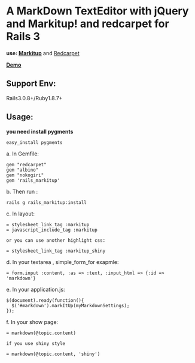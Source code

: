 A MarkDown TextEditor with jQuery and Markitup! and redcarpet for Rails 3
=========================================================================

__use: [Markitup](http://markitup.jaysalvat.com/ "Markitup")__ and [Redcarpet](https://github.com/tanoku/redcarpet "Redcarpet")

__[Demo](http://markitup.jaysalvat.com/downloads/demo.php?id=markupsets/markdown)__

Support Env:
------------
Rails3.0.8+/Ruby1.8.7+

## Usage:

**you need install pygments**

    easy_install pygments

a. In Gemfile:

    gem "redcarpet"
    gem "albino"
    gem "nokogiri"
    gem 'rails_markitup'

b. Then run :

    rails g rails_markitup:install

c. In layout:

    = stylesheet_link_tag :markitup
    = javascript_include_tag :markitup

    or you can use another highlight css:

    = stylesheet_link_tag :markitup_shiny

d. In your textarea , simple\_form\_for exapmle:

    = form.input :content, :as => :text, :input_html => {:id => 'markdown'} 

e. In your application.js:

    $(document).ready(function(){
      $('#markdown').markItUp(myMarkdownSettings);
    });

f. In your show page:

    = markdown(@topic.content)

    if you use shiny style

    = markdown(@topic.content, 'shiny')

